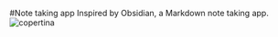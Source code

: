 #Note taking app
Inspired by Obsidian, a Markdown note taking app.
![copertina](https://user-images.githubusercontent.com/52536744/185954500-dafe6d25-e7fd-43ac-8fad-f34ff3385a6b.jpg)

